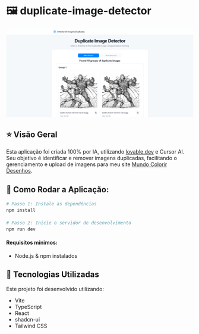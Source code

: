 # 🖼 duplicate-image-detector

![image duplicate-image-detector](./public/did.png)

## ⭐ Visão Geral

Esta aplicação foi criada 100% por IA, utilizando [lovable.dev](https://lovable.dev) e Cursor AI. Seu objetivo é identificar e remover imagens duplicadas, facilitando o gerenciamento e upload de imagens para meu site [Mundo Colorir Desenhos](https://mundocolorirdesenhos.com.br/).

## 👟 Como Rodar a Aplicação:

```sh
# Passo 1: Instale as dependências
npm install

# Passo 2: Inicie o servidor de desenvolvimento
npm run dev
```

#### Requisitos mínimos:

- Node.js & npm instalados

## 📒 Tecnologias Utilizadas

Este projeto foi desenvolvido utilizando:

- Vite
- TypeScript
- React
- shadcn-ui
- Tailwind CSS
